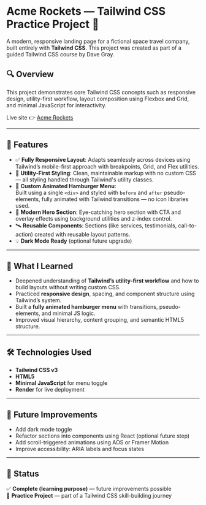 # Acme Rockets — Tailwind CSS Practice Project 🚀

A modern, responsive landing page for a fictional space travel company, built entirely with **Tailwind CSS**. This project was created as part of a guided Tailwind CSS course by Dave Gray.

## 🔍 Overview

This project demonstrates core Tailwind CSS concepts such as responsive design, utility-first workflow, layout composition using Flexbox and Grid, and minimal JavaScript for interactivity.

Live site 👉 [Acme Rockets](https://tailwind-practice-9jq3.onrender.com/)

---

## 🌟 Features

- ✅ **Fully Responsive Layout**: Adapts seamlessly across devices using Tailwind’s mobile-first approach with breakpoints, Grid, and Flex utilities.
- 🎨 **Utility-First Styling**: Clean, maintainable markup with no custom CSS — all styling handled through Tailwind's utility classes.
- 🍔 **Custom Animated Hamburger Menu**:  
  Built using a single `<div>` and styled with `before` and `after` pseudo-elements, fully animated with Tailwind transitions — no icon libraries used.
- 🌌 **Modern Hero Section**: Eye-catching hero section with CTA and overlay effects using background utilities and z-index control.
- 🛰️ **Reusable Components**: Sections (like services, testimonials, call-to-action) created with reusable layout patterns.
- 💡 **Dark Mode Ready** (optional future upgrade)

---

## 🧠 What I Learned

- Deepened understanding of **Tailwind’s utility-first workflow** and how to build layouts without writing custom CSS.
- Practiced **responsive design**, spacing, and component structure using Tailwind’s system.
- Built a **fully animated hamburger menu** with transitions, pseudo-elements, and minimal JS logic.
- Improved visual hierarchy, content grouping, and semantic HTML5 structure.

---

## 🛠️ Technologies Used

- **Tailwind CSS v3**
- **HTML5**
- **Minimal JavaScript** for menu toggle
- **Render** for live deployment

---

## 🚀 Future Improvements

- Add dark mode toggle  
- Refactor sections into components using React (optional future step)  
- Add scroll-triggered animations using AOS or Framer Motion  
- Improve accessibility: ARIA labels and focus states

---

## 📁 Status

✅ **Complete (learning purpose)** — future improvements possible  
📌 **Practice Project** — part of a Tailwind CSS skill-building journey
